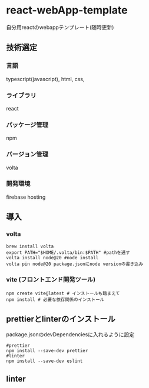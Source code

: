 # react-webApp-template

自分用reactのwebappテンプレート(随時更新)

## 技術選定

### 言語

typescript(javascript), html, css,

### ライブラリ

react

### パッケージ管理

npm

### バージョン管理

volta

### 開発環境

firebase hosting

## 導入

### volta

```
brew install volta
export PATH="$HOME/.volta/bin:$PATH" #pathを通す
volta install node@20 #node install
volta pin node@20 package.jsonにnode versionの書き込み
```

### vite (フロントエンド開発ツール)

```
npm create vite@latest # インストールも踏まえて
npm install # 必要な依存関係のインストール
```

## prettierとlinterのインストール

package.jsonのdevDependenciesに入れるように設定

```
#prettier
npm install --save-dev prettier
#linter
npm install --save-dev eslint
```

## linter
